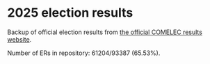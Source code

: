 # 2025 election results

Backup of official election results from [the official COMELEC results website](https://2025electionresults.comelec.gov.ph).














Number of ERs in repository: 61204/93387 (65.53%).
